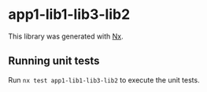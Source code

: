 # app1-lib1-lib3-lib2

This library was generated with [Nx](https://nx.dev).

## Running unit tests

Run `nx test app1-lib1-lib3-lib2` to execute the unit tests.
